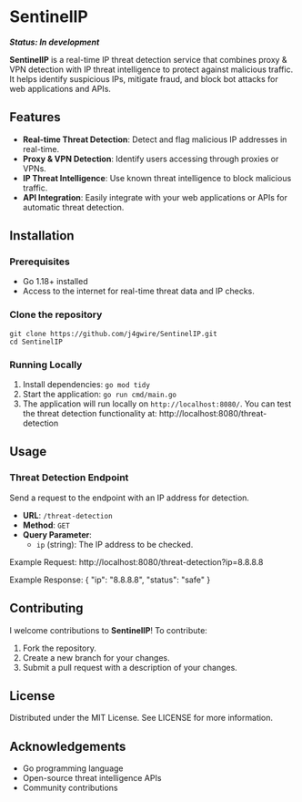 
# SentinelIP
***Status: In development***

**SentinelIP** is a real-time IP threat detection service that combines proxy & VPN detection with IP threat intelligence to protect against malicious traffic. It helps identify suspicious IPs, mitigate fraud, and block bot attacks for web applications and APIs.

## Features

- **Real-time Threat Detection**: Detect and flag malicious IP addresses in real-time.
- **Proxy & VPN Detection**: Identify users accessing through proxies or VPNs.
- **IP Threat Intelligence**: Use known threat intelligence to block malicious traffic.
- **API Integration**: Easily integrate with your web applications or APIs for automatic threat detection.

## Installation

### Prerequisites
- Go 1.18+ installed
- Access to the internet for real-time threat data and IP checks.

### Clone the repository
```
git clone https://github.com/j4gwire/SentinelIP.git
cd SentinelIP
```

### Running Locally

1.  Install dependencies:  ```go mod tidy```
2. Start the application: ```go run cmd/main.go```
3. The application will run locally on `http://localhost:8080/`. You can test the threat detection functionality at: http://localhost:8080/threat-detection

## Usage

### Threat Detection Endpoint

Send a request to the endpoint with an IP address for detection.

-   **URL**: `/threat-detection`
-   **Method**: `GET`
-   **Query Parameter**:
    -   `ip` (string): The IP address to be checked.

Example Request: http://localhost:8080/threat-detection?ip=8.8.8.8

Example Response: 
{
   "ip": "8.8.8.8",
   "status": "safe"
}

## Contributing

I welcome contributions to **SentinelIP**! To contribute:

1.  Fork the repository.
2.  Create a new branch for your changes.
3.  Submit a pull request with a description of your changes.

## License

Distributed under the MIT License. See LICENSE for more information.

## Acknowledgements

-   Go programming language
-   Open-source threat intelligence APIs
-   Community contributions
